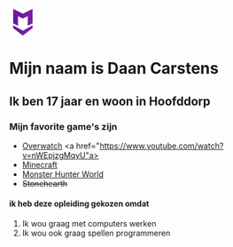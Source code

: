  
![alt text](https://github.com/adam-p/markdown-here/raw/master/src/common/images/icon48.png "Logo Title Text 1")

# Mijn naam is Daan Carstens

## Ik ben 17 jaar en woon in Hoofddorp

### Mijn favorite game's zijn
 
* [Overwatch](https://playoverwatch.com/en-us/)
<a href="https://www.youtube.com/watch?v=nWEpjzgMqyU"a>
* [Minecraft](https://www.minecraft.net/nl-nl/) 
* [Monster Hunter World](https://www.monsterhunterworld.com/)
* ~~Stonehearth~~

#### ik heb deze opleiding gekozen omdat
1. Ik wou graag met computers werken
2. Ik wou ook graag spellen programmeren








